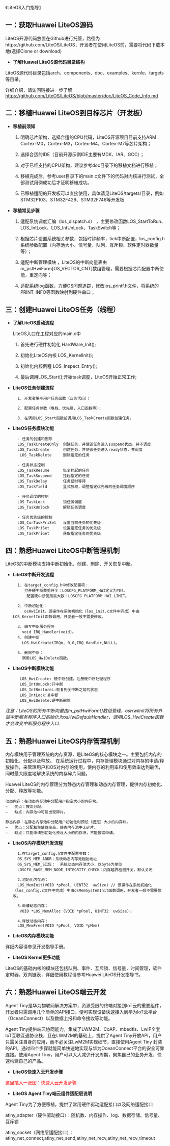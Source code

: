 《LiteOS入门指导》

## 一：获取Huawei LiteOS源码

LiteOS开源代码放置在Github进行托管，路径为https://github.com/LiteOS/LiteOS，开发者在使用LiteOS前，需要将代码下载本地(选择Clone or download)

- **了解Huawei LiteOS源代码目录结构**

LiteOS源代码目录包括arch、components、doc、examples、kernle、targets等目录。

详细介绍，请访问链接进一步了解
https://github.com/LiteOS/LiteOS/blob/master/doc/LiteOS_Code_Info.md

## 二：移植Huawei LiteOS到目标芯片（开发板）

- **移植前须知**

	1. 明确芯片架构，选择合适的CPU代码，LiteOS开源项目目前支持ARM Cortex-M0，Cortex-M3，Cortex-M4，Cortex-M7等芯片架构；
	
	2. 选择合适的IDE（目前开源示例IDE主要有MDK、IAR、GCC）；
	
	3. 对于已经支持的CPU架构，建议参考doc目录下的移植文档进行移植；
	
	4. 移植完成后，参考user目录下的main.c文件下的代码对内核进行测试，全部测试用例成功后才证明移植成功。
	
	5. 已移植适配的开发板可以直接使用，具体请见LiteOS/targets/目录，例如STM32F103、STM32F429、STM32F746等开发板

- **移植常见步骤**

	1. 适配系统调度汇编（los_dispatch.s） ，主要修改函数LOS_StartToRun、LOS_IntLock、LOS_IntUnLock、TaskSwitch等；
	
	2. 根据芯片设置系统相关参数，包括时钟频率，tick中断配置，los_config.h系统参数配置（内存池大小、信号量、队列、互斥锁、软件定时器数量等）；
	
	3. 适配中断管理模块 ，LiteOS的中断向量表由m_pstHwiForm[OS_VECTOR_CNT]数组管理，需要根据芯片配置中断使能，重定向等；

	4. 适配系统log函数，方便OS问题追踪，修改los_printf.h文件，将系统的PRINT_INFO等函数映射到硬件串口；

## 三：创建Huawei LiteOS任务（线程）

- **了解LiteOS启动流程**

	LiteOS入口在工程对应的main.c中

	1. 首先进行硬件初始化 HardWare_Init();

	2. 初始化LiteOS内核 LOS_KernelInit();

	3. 初始化内核例程 LOS_Inspect_Entry();

	4. 最后调用LOS_Start();开始task调度，LiteOS开始正常工作;


- **LiteOS任务创建流程**
		
		1. 开发者编写用户任务函数（业务代码）；
	
		2. 配置任务参数（堆栈、优先级，入口函数等）；
	
		3. 在调用LOS_Start函数前调用LOS_TaskCreate函数创建任务。

- **LiteOS任务模块功能**
		
		- 任务的创建和删除
		LOS_TaskCreateOnly	创建任务，并使该任务进入suspend状态，并不调度
		LOS_TaskCreate	    创建任务，并使该任务进入ready状态，并调度
		 LOS_TaskDelete	    删除指定的任务

		- 任务状态控制
		LOS_TaskResume	    恢复挂起的任务
		LOS_TaskSuspend	    挂起指定的任务
		LOS_TaskDelay	    任务延时等待
		LOS_TaskYield       显式放权，调整指定优先级的任务调度顺序

		- 任务调度的控制
		LOS_TaskLock	    锁任务调度
		LOS_TaskUnlock	    解锁任务调度

		- 任务优先级的控制
		LOS_CurTaskPriSet	设置当前任务的优先级
		LOS_TaskPriSet	    设置指定任务的优先级
		LOS_TaskPriGet	    获取指定任务的优先级


## 四：熟悉Huawei LiteOS中断管理机制

LiteOS的中断模块支持中断初始化、创建、删除、开关恢复中断。

- **LiteOS中断开发流程**

		1. 在target_config.h中修改配置项：
		   打开硬中断裁剪开关：LOSCFG_PLATFORM_HWI定义为YES. 
			配置硬中断使用最大数：LOSCFG_PLATFORM_HWI_LIMIT。
		
		2. 中断初始化：
		   osHwiInit，该操作在系统初始化（los_init.c文件中完成）中由LOS_KernelInit函数调用，开发者一般不需要修改。
		
		3. 编写中断服务程序
		  void IRQ_Handler(void)。
		4. 创建中断
		  LOS_HwiCreate(IRQn, 0,0,IRQ_Handler,NULL)。
	
		5. 删除中断：
		  调用LOS_HwiDelete函数。

- **LiteOS中断模块功能**

		 LOS_HwiCreate: 硬中断创建，注册硬中断处理程序
		 LOS_IntUnLock:开中断
		 LOS_IntRestoreL:恢复到关中断之前的状态
		 LOS_IntLock:关中断
		 LOS_HwiDelete:硬中断删除

*注意：LiteOS的所有中断向量由m_pstHwiForm[]数组管理，osHwiInit将所有外部中断服务程序入口初始化为osHwiDefaultHandler，调用LOS_HwiCreate函数才会改变中断服务程序入口.*


## 五：熟悉Huawei LiteOS内存管理机制
内存模块用于管理系统的内存资源，是LiteOS的核心模块之一。主要包括内存的初始化、分配以及释放。
在系统运行过程中，内存管理模块通过对内存的申请/释放操作，来管理用户和OS对内存的使用，使内存的利用率和使用效率达到最优，同时最大限度地解决系统的内存碎片问题。

Huawei LiteOS的内存管理分为静态内存管理和动态内存管理，提供内存初始化、分配、释放等功能。

	动态内存：在动态内存池中分配用户指定大小的内存块。
	−	优点：按需分配。
	−	缺点：内存池中可能出现碎片。

	静态内存：在静态内存池中分配用户初始化时预设（固定）大小的内存块。
	−	优点：分配和释放效率高，静态内存池中无碎片。
	−	缺点：只能申请到初始化预设大小的内存块，不能按需申请。


- **LiteOS内存模块开发流程**

		1.在target_config.h文件中配置参数：
		OS_SYS_MEM_ADDR：系统动态内存池起始地址
		OS_SYS_MEM_SIZE：  系统动态内存池大小，以byte为单位
		LOSCFG_BASE_MEM_NODE_INTEGRITY_CHECK：内存越界检测开关，默认关闭
		
		2.初始化内存池：
		LOS_MemInit(VOID *pPool, UINT32  uwSize) // 该操作在系统初始化（los_config.c文件中完成）中由osMemSystemInit函数调用，开发者一般不需要修改。
		
		3.申请动态内存：
		 VOID *LOS_MemAlloc (VOID *pPool, UINT32  uwSize)；
		
		4.释放动态内存：
		LOS_MemFree(VOID *pPool, VOID *pMem)

- **LiteOS内存模块功能**

详细内容请参见开发指导手册。

- **LiteOS Kernel更多功能**

LiteOS的基础内核的模块还包括队列、事件、互斥锁、信号量，时间管理，软件定时器，双向链表，详细使用教程请参考Huawei LiteOS开发指导书。

## 六：熟悉Huawei LiteOS端云开发

Agent Tiny是华为物联网解决方案中，资源受限的终端对接到IoT云的重要组件，开发者只需调用几个简单的API接口，便可实现设备快速接入到华为IoT云平台（OceanConnect）以及数据上报和命令接收等功能。

Agent Tiny提供端云协同能力，集成了LWM2M、CoAP、mbedtls、LwIP全套IoT互联互通协议栈，且在LWM2M的基础上，提供了Agent Tiny开放API，用户只需关注自身的应用，而不必关注LwM2M实现细节，直接使用Agent Tiny 封装的API，通过四个步骤就能简单快速地实现与华为OceanConnect平台的安全可靠连接。使用Agent Tiny，用户可以大大减少开发周期，聚焦自己的业务开发，快速构建自己的产品。

- **LiteOS快速入云开发步骤**

<font color = red>这里插入一张图：快速入云开发步骤</font>

- **LiteOS Agent Tiny端云组件适配层说明**

Agent Tiny为了方便移植，提供了常用硬件驱动适配接口以及网络适配接口

atiny_adapter（硬件驱动接口）：随机数、内存操作、log、数据存储、信号量、互斥锁

atiny_socket（网络层适配接口）：atiny_net_connect,atiny_net_send,atiny_net_recv,atiny_net_recv_timeout

